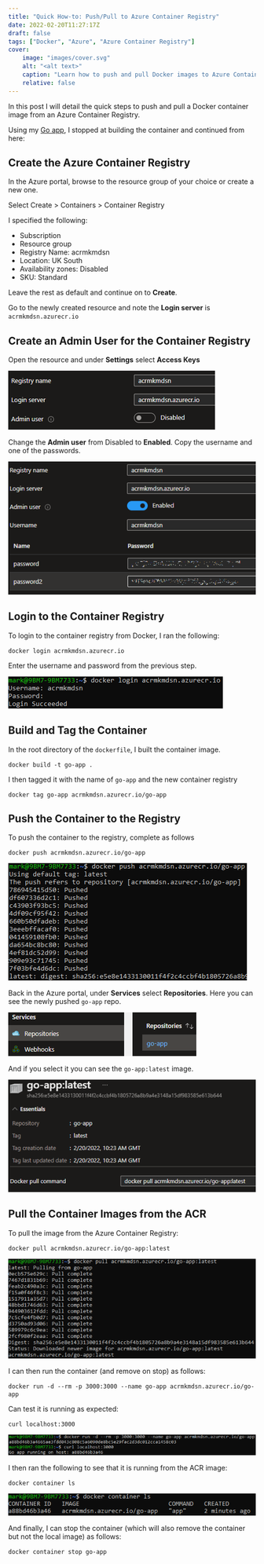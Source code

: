 ```yaml
---
title: "Quick How-to: Push/Pull to Azure Container Registry"
date: 2022-02-20T11:27:17Z
draft: false
tags: ["Docker", "Azure", "Azure Container Registry"]
cover:
    image: "images/cover.svg"
    alt: "<alt text>"
    caption: "Learn how to push and pull Docker images to Azure Container Registry"
    relative: false
---
```


In this post I will detail the quick steps to push and pull a Docker container image from an Azure Container Registry.

Using my [Go app](https://markkerry.github.io/posts/2021/03/docker-go-web-app/), I stopped at building the container and continued from here:

## Create the Azure Container Registry

In the Azure portal, browse to the resource group of your choice or create a new one.

Select Create > Containers > Container Registry

I specified the following:

* Subscription
* Resource group
* Registry Name: acrmkmdsn
* Location: UK South
* Availability zones: Disabled
* SKU: Standard

Leave the rest as default and continue on to __Create__.

Go to the newly created resource and note the __Login server__ is `acrmkmdsn.azurecr.io`

## Create an Admin User for the Container Registry

Open the resource and under __Settings__ select __Access Keys__

![accessKeyOff](images/accessKeyOff.png)

Change the __Admin user__ from Disabled to __Enabled__. Copy the username and one of the passwords.

![accessKeyOn](images/accessKeyOn.png)

## Login to the Container Registry

To login to the container registry from Docker, I ran the following:

```terminal
docker login acrmkmdsn.azurecr.io
```

Enter the username and password from the previous step.

![dockerLogin](images/dockerLogin.png)

## Build and Tag the Container

In the root directory of the `dockerfile`, I built the container image.

```terminal
docker build -t go-app .
```

I then tagged it with the name of `go-app` and the new container registry

```terminal
docker tag go-app acrmkmdsn.azurecr.io/go-app
```

## Push the Container to the Registry

To push the container to the registry, complete as follows

```terminal
docker push acrmkmdsn.azurecr.io/go-app
```

![dockerPush](images/dockerPush.png)

Back in the Azure portal, under __Services__ select __Repositories__. Here you can see the newly pushed `go-app` repo.

![repo](images/repo.png)

And if you select it you can see the `go-app:latest` image.

![latest](images/latest.png)

## Pull the Container Images from the ACR

To pull the image from the Azure Container Registry:

```terminal
docker pull acrmkmdsn.azurecr.io/go-app:latest
```

![dockerPull](images/dockerPull.png)

I can then run the container (and remove on stop) as follows:

```terminal
docker run -d --rm -p 3000:3000 --name go-app acrmkmdsn.azurecr.io/go-app
```

Can test it is running as expected:

```teminal
curl localhost:3000
```

![dockerRunCurl](images/dockerRunCurl.png)

I then ran the following to see that it is running from the ACR image:

```terminal
docker container ls
```

![dockerContainer](images/dockerContainer.png)

And finally, I can stop the container (which will also remove the container but not the local image) as follows:

```terminal
docker container stop go-app
```
